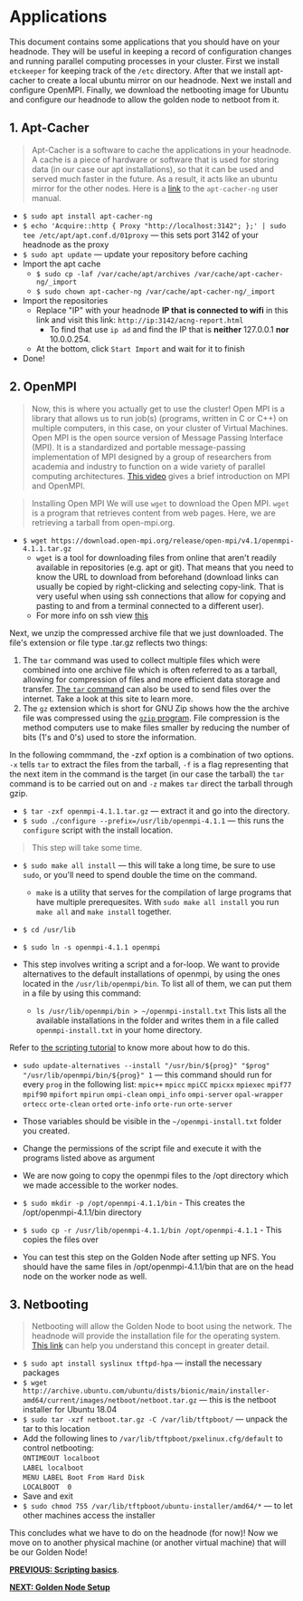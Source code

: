 # Applications

This document contains some applications that you should have on your headnode.
They will be useful in keeping a record of configuration changes and running parallel computing processes in your cluster.
First we install `etckeeper` for keeping track of the `/etc` directory.
After that we install apt-cacher to create a local ubuntu mirror on our headnode.
Next we install and configure OpenMPI.
Finally, we download the netbooting image for Ubuntu and configure our headnode to allow the golden node to netboot from it.

<!-- ## 1. Install etckeeper

> `etckeeper` is a version control system for the `/etc` folder.
> It automatically commits the changes you make to the `/etc` folder.

* `$ apt install etckeeper`
-->

## 1. Apt-Cacher

> Apt-Cacher is a software to cache the applications in your headnode. A cache is a piece of hardware or software that is used for storing data (in our case our apt installations), so that it can be used and served much faster in the future.
> As a result, it acts like an ubuntu mirror for the other nodes.
> Here is a [link](https://www.unix-ag.uni-kl.de/~bloch/acng/html/index.html) to the `apt-cacher-ng` user manual.

* `$ sudo apt install apt-cacher-ng`
* `$ echo 'Acquire::http { Proxy "http://localhost:3142"; };' | sudo tee /etc/apt/apt.conf.d/01proxy` &mdash; this sets port 3142 of your headnode as the proxy
* `$ sudo apt update` &mdash; update your repository before caching
* Import the apt cache
  * `$ sudo cp -laf /var/cache/apt/archives /var/cache/apt-cacher-ng/_import`
  * `$ sudo chown apt-cacher-ng /var/cache/apt-cacher-ng/_import`
* Import the repositories
  * Replace "IP" with your headnode **IP that is connected to wifi** in this link and visit this link: `http://ip:3142/acng-report.html`
    * To find that use `ip ad` and find the IP that is **neither** 127.0.0.1 **nor** 10.0.0.254.
  * At the bottom, click `Start Import` and wait for it to finish
* Done!

## 2. OpenMPI

> Now, this is where you actually get to use the cluster! Open MPI is a library that allows us to run job(s) (programs, written in C or C++) on multiple computers, in this case, on your cluster of Virtual Machines.
> Open MPI is the open source version of Message Passing Interface (MPI). It is a standardized and portable message-passing implementation of MPI designed by a group of researchers from academia and industry to function on a wide variety of parallel computing architectures.
> [This video](https://www.youtube.com/watch?v=D0-xSWBGNAw) gives a brief introduction on MPI and OpenMPI.

> Installing Open MPI
We will use `wget` to download the Open MPI. `wget` is a program that retrieves content from web pages. Here, we are retrieving a tarball from open-mpi.org.
* `$ wget https://download.open-mpi.org/release/open-mpi/v4.1/openmpi-4.1.1.tar.gz`
  * `wget` is a tool for downloading files from online that aren't readily available in repositories (e.g. apt or git). That means that you need to know the URL to download from beforehand (download links can usually be copied by right-clicking and selecting copy-link. That is very useful when using ssh connections that allow for copying and pasting to and from a terminal connected to a different user).
  * For more info on ssh view [this](https://www.youtube.com/watch?v=z7jVOenqFYk)

Next, we unzip the compressed archive file that we just downloaded. The file's extension or file type .tar.gz reflects two things:
1. The `tar` command was used to collect multiple files which were combined into one archive file which is often referred to as a tarball, allowing for compression of files and more efficient data storage and transfer. [The `tar` command](https://linux.die.net/man/1/tar) can also be used to send files over the internet. Take a look at this site to learn more. 
2. The `gz` extension which is short for GNU Zip shows how the the archive file was compressed using the [`gzip` program](https://linux.die.net/man/1/gzip). File compression is the method computers use to make files smaller by reducing the number of bits (1's and 0's) used to store the information.


In the following commmand, the -zxf option is a combination of two options. `-x` tells `tar` to extract the files from the tarball, `-f` is a flag representing that the next item in the command is the target (in our case the tarball) the `tar` command is to be carried out on and `-z` makes `tar` direct the tarball through gzip. 
* `$ tar -zxf openmpi-4.1.1.tar.gz` &mdash; extract it and go into the directory.
* `$ sudo ./configure --prefix=/usr/lib/openmpi-4.1.1` &mdash; this runs the `configure` script with the install location.
> This step will take some time.

* `$ sudo make all install` &mdash; this will take a long time, be sure to use `sudo`, or you'll need to spend double the time on the command.
  * `make` is a utility that serves for the compilation of large programs that have multiple prerequesites. With `sudo make all install` you run `make all` and `make install` together.
  
* `$ cd /usr/lib`
* `$ sudo ln -s openmpi-4.1.1 openmpi`

* This step involves writing a script and a for-loop. We want to provide alternatives to the default installations of openmpi, by using the ones located in the `/usr/lib/openmpi/bin`. To list all of them, we can put them in a file by using this command:
  * `ls /usr/lib/openmpi/bin > ~/openmpi-install.txt`
  This lists all the available installations in the folder and writes them in a file called `openmpi-install.txt` in your home directory.

Refer to [the scripting tutorial](03_scripting.md) to know more about how to do this.
  * `sudo update-alternatives --install "/usr/bin/${prog}" "$prog" "/usr/lib/openmpi/bin/${prog}" 1` &mdash; this command should run for every `prog` in the following list:
`mpic++` `mpicc` `mpiCC` `mpicxx` `mpiexec` `mpif77` `mpif90` `mpifort` `mpirun` `ompi-clean` `ompi_info` `ompi-server` `opal-wrapper` `ortecc` `orte-clean` `orted` `orte-info` `orte-run` `orte-server`
  * Those variables should be visible in the `~/openmpi-install.txt` folder you created.
  * Change the permissions of the script file and execute it with the programs listed above as argument

* We are now going to copy the openmpi files to the /opt directory which we made accessible to the worker nodes.
* `$ sudo mkdir -p /opt/openmpi-4.1.1/bin`  - This creates the /opt/openmpi-4.1.1/bin directory
* `$ sudo cp -r /usr/lib/openmpi-4.1.1/bin /opt/openmpi-4.1.1`  - This copies the files over

* You can test this step on the Golden Node after setting up NFS. You should have the same files in /opt/openmpi-4.1.1/bin that are on the head node on the worker node as well.

## 3. Netbooting

> Netbooting will allow the Golden Node to boot using the network. The headnode will provide the installation file for the operating system.
> [This link](https://www.howtogeek.com/57601/what-is-network-booting-pxe-and-how-can-you-use-it/) can help you understand this concept in greater detail.

* `$ sudo apt install syslinux tftpd-hpa` &mdash; install the necessary packages
* `$ wget http://archive.ubuntu.com/ubuntu/dists/bionic/main/installer-amd64/current/images/netboot/netboot.tar.gz` &mdash; this is the netboot installer for Ubuntu 18.04
* `$ sudo tar -xzf netboot.tar.gz -C /var/lib/tftpboot/` &mdash; unpack the tar to this location
* Add the following lines to `/var/lib/tftpboot/pxelinux.cfg/default` to control netbooting:
<br/>`ONTIMEOUT localboot`
<br/>`LABEL localboot`
<br/>`MENU LABEL Boot From Hard Disk`
<br/>`LOCALBOOT  0`
* Save and exit
* `$ sudo chmod 755 /var/lib/tftpboot/ubuntu-installer/amd64/*` &mdash; to let other machines access the installer

This concludes what we have to do on the headnode (for now)! Now we move on to another physical machine (or another virtual machine) that will be our Golden Node!

[**PREVIOUS: Scripting basics**](03_scripting.md). 

[**NEXT: Golden Node Setup**](05_golden-node-setup.md)
